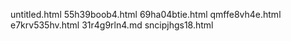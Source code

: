 untitled.html
55h39boob4.html
69ha04btie.html
qmffe8vh4e.html
e7krv535hv.html
31r4g9rln4.md
sncipjhgs18.html